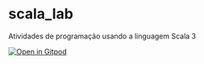 # scala_lab
Atividades de programação usando a linguagem Scala 3

[![Open in Gitpod](https://gitpod.io/button/open-in-gitpod.svg)](https://gitpod.io#https://github.com/lrlucena/scala_lab)